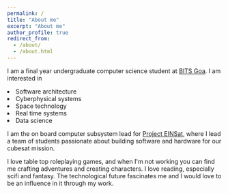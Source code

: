 ```yaml
---
permalink: /
title: "About me"
excerpt: "About me"
author_profile: true
redirect_from: 
  - /about/
  - /about.html
---
```


I am a final year undergraduate computer science student at <a href="https://www.bits-pilani.ac.in/goa/">BITS Goa</a>. I am interested in 
<li>Software architecture</li>
<li>Cyberphysical systems</li>
<li>Space technology</li>
<li>Real time systems</li>
<li>Data science</li>


I am the on board computer subsystem lead for <a href="https://projecteinsat.wordpress.com/">Project EINSat</a>, where I lead a team of students passionate about building software and hardware for our cubesat mission.

I love table top roleplaying games, and when I'm not working you can find me crafting adventures and creating characters. I love reading, especially scifi and fantasy. The technological future fascinates me and I would love to be an influence in it through my work.
